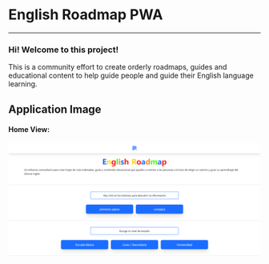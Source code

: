 # English Roadmap PWA

---

### Hi! Welcome to this project!

This is a community effort to create orderly roadmaps, guides and educational content to help guide people and guide their English language learning.

## Application Image

#### Home View:
![app imagen](./public/english-roadmap-meta.png)